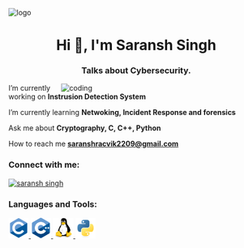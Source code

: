 ![logo](https://media.licdn.com/dms/image/C5612AQHS8MM0fFolIQ/article-cover_image-shrink_600_2000/0/1589689066017?e=2147483647&v=beta&t=8-CgBlXJP2bXkhnWVde80PjRQ0ovn-bUVUzfE-hcom4)
<h1 align="center">Hi 👋, I'm Saransh Singh</h1>
<h3 align="center">Talks about Cybersecurity.</h3>
<img align= "right" alt= "coding" width = "400" src = "https://lordicon.com/icons/wired/flat/2077-hacking.gif"

   I’m currently working on **Instrusion Detection System**

   I’m currently learning **Netwoking, Incident Response and forensics**

   Ask me about **Cryptography, C, C++, Python**

   How to reach me **saranshracvik2209@gmail.com**

<h3 align="left">Connect with me:</h3>
<p align="left">
<a href="https://www.linkedin.com/in/saransh3364/" target="blank"><img align="center" src="https://raw.githubusercontent.com/rahuldkjain/github-profile-readme-generator/master/src/images/icons/Social/linked-in-alt.svg" alt="saransh singh" height="30" width="40" /></a>
</p>

<h3 align="left">Languages and Tools:</h3>
<p align="left"> <a href="https://www.cprogramming.com/" target="_blank" rel="noreferrer"> <img src="https://raw.githubusercontent.com/devicons/devicon/master/icons/c/c-original.svg" alt="c" width="40" height="40"/> </a> <a href="https://www.w3schools.com/cpp/" target="_blank" rel="noreferrer"> <img src="https://raw.githubusercontent.com/devicons/devicon/master/icons/cplusplus/cplusplus-original.svg" alt="cplusplus" width="40" height="40"/> </a> <a href="https://www.linux.org/" target="_blank" rel="noreferrer"> <img src="https://raw.githubusercontent.com/devicons/devicon/master/icons/linux/linux-original.svg" alt="linux" width="40" height="40"/> </a> <a href="https://www.python.org" target="_blank" rel="noreferrer"> <img src="https://raw.githubusercontent.com/devicons/devicon/master/icons/python/python-original.svg" alt="python" width="40" height="40"/> </a> </p>

